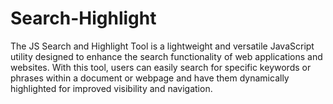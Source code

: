 # Search-Highlight
The JS Search and Highlight Tool is a lightweight and versatile JavaScript utility designed to enhance the search functionality of web applications and websites. With this tool, users can easily search for specific keywords or phrases within a document or webpage and have them dynamically highlighted for improved visibility and navigation.
